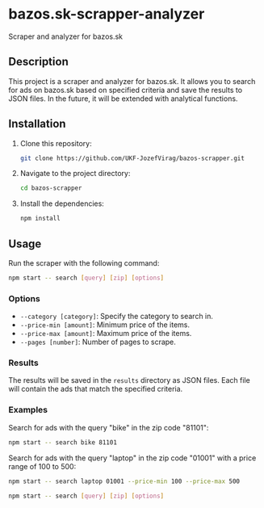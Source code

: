 # bazos.sk-scrapper-analyzer

Scraper and analyzer for bazos.sk

## Description

This project is a scraper and analyzer for bazos.sk. It allows you to search for ads on bazos.sk based on specified criteria and save the results to JSON files. In the future, it will be extended with analytical functions.

## Installation

1. Clone this repository:
    ```sh
    git clone https://github.com/UKF-JozefVirag/bazos-scrapper.git
    ```
2. Navigate to the project directory:
    ```sh
    cd bazos-scrapper
    ```
3. Install the dependencies:
    ```sh
    npm install
    ```

## Usage

Run the scraper with the following command:
```sh
npm start -- search [query] [zip] [options]
```

### Options

- `--category [category]`: Specify the category to search in.
- `--price-min [amount]`: Minimum price of the items.
- `--price-max [amount]`: Maximum price of the items.
- `--pages [number]`: Number of pages to scrape.

### Results

The results will be saved in the `results` directory as JSON files. Each file will contain the ads that match the specified criteria.

### Examples

Search for ads with the query "bike" in the zip code "81101":
```sh
npm start -- search bike 81101
```

Search for ads with the query "laptop" in the zip code "01001" with a price range of 100 to 500:
```sh
npm start -- search laptop 01001 --price-min 100 --price-max 500
```
```sh
npm start -- search [query] [zip] [options]